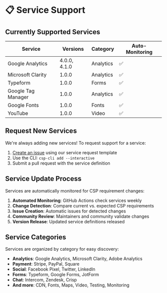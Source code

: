 # 📋 Service Support

## Currently Supported Services

| Service | Versions | Category | Auto-Monitoring |
|---------|----------|----------|-----------------|
| Google Analytics | 4.0.0, 4.1.0 | Analytics | ✅ |
| Microsoft Clarity | 1.0.0 | Analytics | ✅ |
| Typeform | 1.0.0 | Forms | ✅ |
| Google Tag Manager | 1.0.0 | Analytics | ✅ |
| Google Fonts | 1.0.0 | Fonts | ✅ |
| YouTube | 1.0.0 | Video | ✅ |

## Request New Services

We're always adding new services! To request support for a service:

1. [Create an issue](https://github.com/eason-dev/csp-js/issues/new?template=add-service.yml) using our service request template
2. Use the CLI: `csp-cli add --interactive`
3. Submit a pull request with the service definition

## Service Update Process

Services are automatically monitored for CSP requirement changes:

1. **Automated Monitoring**: GitHub Actions check services weekly
2. **Change Detection**: Compare current vs. expected CSP requirements
3. **Issue Creation**: Automatic issues for detected changes
4. **Community Review**: Maintainers and community validate changes
5. **Version Release**: Updated service definitions released

## Service Categories

Services are organized by category for easy discovery:

- **Analytics**: Google Analytics, Microsoft Clarity, Adobe Analytics
- **Payment**: Stripe, PayPal, Square
- **Social**: Facebook Pixel, Twitter, LinkedIn
- **Forms**: Typeform, Google Forms, JotForm
- **Chat**: Intercom, Zendesk, Crisp
- **And more**: CDN, Fonts, Maps, Video, Testing, Monitoring